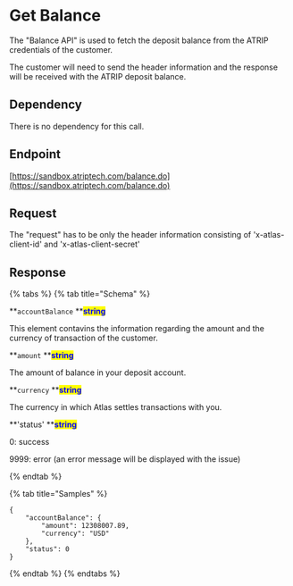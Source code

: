 # Get Balance

The "Balance API" is used to fetch the deposit balance from the ATRIP credentials of the customer.

The customer will need to send the header information and the response will be received with the ATRIP deposit balance.

## Dependency

There is no dependency for this call.

## Endpoint

[https://sandbox.atriptech.com/balance.do](https://sandbox.atriptech.com/balance.do)

## Request

The "request" has to be only the header information consisting of 'x-atlas-client-id' and 'x-atlas-client-secret'

## Response

{% tabs %}
{% tab title="Schema" %}

**`accountBalance`  **<mark style="color:blue;">**string**</mark>

This element contavins the information regarding the amount and the currency of transaction of the customer.

**`amount`  **<mark style="color:blue;">**string**</mark>

The amount of balance in your deposit account.

**`currency`  **<mark style="color:blue;">**string**</mark>

The currency in which Atlas settles transactions with you.

**'status' **<mark style="color:blue;">**string**</mark>

0: success

9999: error (an error message will be displayed with the issue)

{% endtab %}

{% tab title="Samples" %}
```
{
    "accountBalance": {
        "amount": 12308007.89,
        "currency": "USD"
    },
    "status": 0
}
```
{% endtab %}
{% endtabs %}
